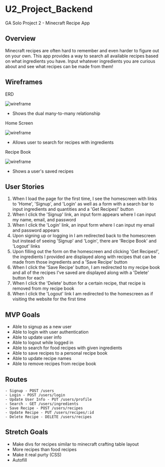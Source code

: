 # U2_Project_Backend
GA Solo Project 2 - Minecraft Recipe App

## Overview
Minecraft recipes are often hard to remember and even harder to figure out on your own. This app provides a way to search all available recipes based on what ingredients you have. Input whatever ingredients you are curious about and see what recipes can be made from them!

## Wireframes
ERD

![wireframe](https://i.imgur.com/sCuVSRA.png)
- Shows the dual many-to-many relationship

Home Screen

![wireframe](https://i.imgur.com/UngJ4LR.png)
- Allows user to search for recipes with ingredients

Recipe Book

![wireframe](https://i.imgur.com/YdBQp37.png?1)
- Shows a user's saved recipes

## User Stories
1. When I load the page for the first time, I see the homescreen with links to 'Home', 'Signup', and 'Login' as well as a form with a search bar to input ingredients and quantities and a 'Get Recipes!' button
2. When I click the 'Signup' link, an input form appears where I can input my name, email, and password
3. When I click the 'Login' link, an input form where I can input my email and password appears
4. Upon signing up or logging in I am redirected back to the homescreen but instead of seeing 'Signup' and 'Login', there are 'Recipe Book' and 'Logout' links
5. Upon filling out the form on the homescreen and clicking 'Get Recipes!', the ingredients I provided are displayed along with recipes that can be made from those ingredients and a 'Save Recipe' button
6. When I click the 'Save Recipe' button, I am redirected to my recipe book and all of the recipes I've saved are displayed along with a 'Delete' button for each
7. When I click the 'Delete' button for a certain recipe, that recipe is removed from my recipe book
8. When I click the 'Logout' link I am redirected to the homescreen as if visiting the website for the first time
## MVP Goals
- Able to signup as a new user
- Able to login with user authentication
- Able to update user info
- Able to logout while logged in
- Able to search for food recipes with given ingredients
- Able to save recipes to a personal recipe book
- Able to update recipe names
- Able to remove recipes from recipe book
## Routes
    - Signup - POST /users
    - Login - POST /users/login
    - Update User Info - PUT /users/profile
    - Search - GET /users/ingredients
    - Save Recipe - POST /users/recipes
    - Update Recipe - PUT /users/recipes/:id
    - Delete Recipe - DELETE /users/recipes
## Stretch Goals
- Make divs for recipes similar to minecraft crafting table layout
- More recipes than food recipes
- Make it real purty (CSS)
- Autofill